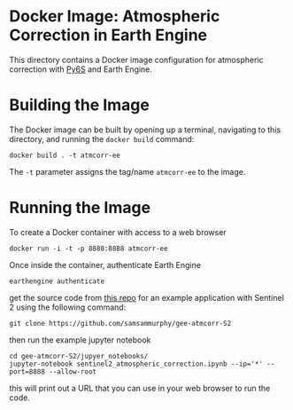 # Docker Image: Atmospheric Correction in Earth Engine

This directory contains a Docker image configuration for atmospheric correction with [Py6S](http://py6s.readthedocs.io/en/latest/) and Earth Engine.

# Building the Image

The Docker image can be built by opening up a terminal, navigating to this
directory, and running the `docker build` command:

```
docker build . -t atmcorr-ee
```

The `-t` parameter assigns the tag/name `atmcorr-ee` to the image.

# Running the Image

To create a Docker container with access to a web browser

```
docker run -i -t -p 8888:8888 atmcorr-ee
```

Once inside the container, authenticate Earth Engine

`earthengine authenticate`

get the source code from [this repo](https://github.com/samsammurphy/gee-atmcorr-S2) for an example application with Sentinel 2 using the following command:

`git clone https://github.com/samsammurphy/gee-atmcorr-S2`

then run the example jupyter notebook

```
cd gee-atmcorr-S2/jupyer_notebooks/
jupyter-notebook sentinel2_atmospheric_correction.ipynb --ip='*' --port=8888 --allow-root
```

this will print out a URL that you can use in your web browser to run the code.


